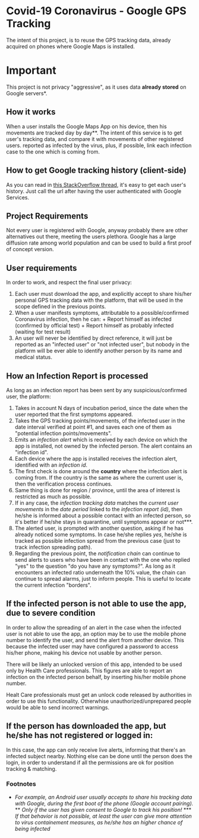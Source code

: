 # Covid-19 Coronavirus - Google GPS Tracking
The intent of this project, is to reuse the GPS tracking data, already acquired on phones where Google Maps is installed.

# Important
This project is not privacy "aggressive", as it uses data **already stored** on Google servers*. 

## How it works
When a user installs the Google Maps App on his device, then his movements are tracked day by day**.
The intent of this service is to get user's tracking data, and compare it with movements of other registered users. reported as infected by the virus, plus, if possible, link each infection case to the one which is coming from. 

## How to get Google tracking history (client-side) 
As you can read in [this StackOverflow thread](https://stackoverflow.com/a/17626982/5871709), it's easy to get each user's history. Just call the url after having the user authenticated with Google Services.

## Project Requirements
Not every user is registered with Google, anyway probably there are other alternatives out there, meeting the users plethora.
Google has a large diffusion rate among world population and can be used to build a first proof of concept version.

## User requirements 
In order to work, and respect the final user privacy:
  1) Each user must download the app, and explicitly accept to share his/her personal GPS tracking data with the platform, that will be used in the scope defined in the previous points.
  2) When a user manifests symptoms, attributable to a possible/confirmed Coronavirus infection, then he can: 
    + Report himself as infected (confirmed by official test)
    + Report himself as probably infected (waiting for test result) 
  3) An user will never be identified by direct reference, it will just be reported as an "infected user" or "not infected user", but nobody in the platform will be ever able to identify another person by its name and medical status.
    
## How an Infection Report is processed
As long as an infection report has been sent by any suspicious/confirmed user, the platform:
  1) Takes in account N days of incubation period, since the date when the user reported that the first symptoms appeared.
  2) Takes the GPS tracking points/movements,  of the infected user in the date interval verified at point #1, and saves each one of them as "potential infection points/movements".
  3) Emits an *infection alert* which is received by each device on which the app is installed, not owned by the infected person. The alert contains an "infection id".
  4) Each device where the app is installed receives the infection alert, identified with an *infection id*.
  5) The first check is done around the **country** where the infection alert is coming from. If the country is the same as where the current user is, then the verification process continues.
  6) Same thing is done for region / province, until the area of interest is restricted as much as possible. 
  7) If in any case, the *infection tracking data* matches the *current user movements* in the *date period* linked to the *infection report (id)*, then he/she is informed about a possible contact with an infected person, so it's better if he/she stays in quarantine, until symptoms appear or not***. 
  8) The alerted user, is prompted with another question, asking if he has already noticed some symptoms. In case he/she replies *yes*, he/she is tracked as possible infection spread from the previous case (just to track infection spreading path).
  9) Regarding the previous point, the *notification chain* can continue to send alerts to users who have been in contact with the one who replied "yes" to the question "do you have any symptoms?". As long as it encounters an infected ratio underneath the 10% value, the chain can continue to spread alarms, just to inform people. 
This is useful to locate the current infection "borders". 
  
## If the infected person is not able to use the app, due to severe condition
In order to allow the spreading of an alert in the case when the infected user is not able to use the app, an option may be to use the mobile phone number to identify the user, and send the alert from another device.
This because the infected user may have configured a password to access his/her phone, making his device not usable by another person. 

There will be likely an unlocked version of this app, intended to be used only by Health Care professionals. This figures are able to report an infection on the infected person behalf, by inserting his/her mobile phone number.

Healt Care professionals must get an unlock code released by authorities in order to use this functionality. Otherwhise unauthorized/unprepared people would be able to send incorrect warnings.

## If the person has downloaded the app, but he/she has not registered or logged in:
In this case, the app can only receive live alerts, informing that there's an infected subject nearby. Nothing else can be done until the person does the login, in order to understand if all the permissions are ok for position tracking & matching. 

### Footnotes
* *For example, an Android user usually accepts to share his tracking data with Google, during the first boot of the phone (Google account pairing).*
** *Only if the user has given consent to Google to track his position!*
*** *If that behavior is not possible, at least the user can give more attention to virus containement measures, as he/she has an higher chance of being infected*
